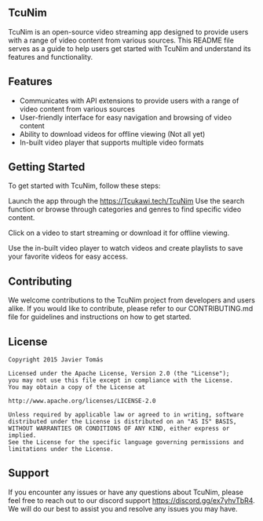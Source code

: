 ## TcuNim
TcuNim is an open-source video streaming app designed to provide users with a range of video content from various sources. This README file serves as a guide to help users get started with TcuNim and understand its features and functionality.

## Features
- Communicates with API extensions to provide users with a range of video content from various sources
- User-friendly interface for easy navigation and browsing of video content
- Ability to download videos for offline viewing (Not all yet)
- In-built video player that supports multiple video formats

## Getting Started
To get started with TcuNim, follow these steps:

Launch the app through the https://Tcukawi.tech/TcuNim
Use the search function or browse through categories and genres to find specific video content.

Click on a video to start streaming or download it for offline viewing.

Use the in-built video player to watch videos and create playlists to save your favorite videos for easy access.


## Contributing
We welcome contributions to the TcuNim project from developers and users alike. If you would like to contribute, please refer to our CONTRIBUTING.md file for guidelines and instructions on how to get started.

## License

```
Copyright 2015 Javier Tomás

Licensed under the Apache License, Version 2.0 (the "License");
you may not use this file except in compliance with the License.
You may obtain a copy of the License at

http://www.apache.org/licenses/LICENSE-2.0

Unless required by applicable law or agreed to in writing, software
distributed under the License is distributed on an "AS IS" BASIS,
WITHOUT WARRANTIES OR CONDITIONS OF ANY KIND, either express or implied.
See the License for the specific language governing permissions and
limitations under the License.
```

## Support
If you encounter any issues or have any questions about TcuNim, please feel free to reach out to our discord support https://discord.gg/ex7yhvTbR4. We will do our best to assist you and resolve any issues you may have.
